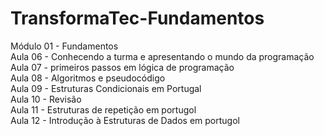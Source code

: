 # TransformaTec-Fundamentos
Módulo 01 - Fundamentos
<br>
Aula 06 - Conhecendo a turma e apresentando o mundo da programação
<br>
Aula 07 - primeiros passos em lógica de programação 
<br>
Aula 08 - Algoritmos e pseudocódigo
<br>
Aula 09 - Estruturas Condicionais em Portugal
<br>
Aula 10 - Revisão
<br>
Aula 11 - Estruturas de repetição em portugol
<br>
Aula 12 - Introdução à Estruturas de Dados em portugol
<br>
